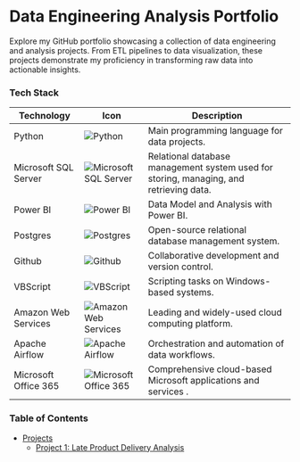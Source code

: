 # Data Engineering Analysis Portfolio
Explore my GitHub portfolio showcasing a collection of data engineering and analysis projects. From ETL pipelines to data visualization, these projects demonstrate my proficiency in transforming raw data into actionable insights.

### Tech Stack
 
| Technology | Icon | Description |
|------------|------|-------------|
| Python     | ![Python](https://img.shields.io/badge/Programming-Python-blue?logo=python&logoColor=white&style=flat-square) | Main programming language for data projects. |
| Microsoft SQL Server| ![Microsoft SQL Server](https://img.shields.io/badge/Database-Microsoft_SQL_Server-darkblue?logo=microsoft-sql-server&logoColor=white&style=plastic) | Relational database management system used for storing, managing, and retrieving data. |
| Power BI   | ![Power BI](https://img.shields.io/badge/Analytics-Power_BI-yellow?logo=powerbi&logoColor=white&style=flat-square) | Data Model and Analysis with Power BI. |
| Postgres   | ![Postgres](https://img.shields.io/badge/Database-PostgreSQL-blue?logo=postgresql&logoColor=white&style=flat-square) | Open-source relational database management system. |
| Github     | ![Github](https://img.shields.io/badge/Platform-GitHub-black?logo=github&style=flat-square) | Collaborative development and version control. |
| VBScript| ![VBScript](https://img.shields.io/badge/Scripting-Visual_Basic-blue?logo=visual-studio&logoColor=white&style=flat-square) | Scripting tasks on Windows-based systems. |
| Amazon Web Services| ![Amazon Web Services](https://img.shields.io/badge/Cloud-Amazon_Web_Services-orange?logo=amazon-aws&logoColor=white&style=flat-square) | Leading and widely-used cloud computing platform. |
| Apache Airflow| ![Apache Airflow](https://img.shields.io/badge/Workflow-Apache_Airflow-blue?logo=apache-airflow&logoColor=white&style=flat-square) | Orchestration and automation of data workflows.  |
| Microsoft Office 365  | ![Microsoft Office 365](https://img.shields.io/badge/Product-Office_365-blue?logo=microsoft-office-365&logoColor=white&style=flat-square) | Comprehensive cloud-based Microsoft applications and services .  |





### Table of Contents
 
- [Projects](#projects)
  - [Project 1: Late Product Delivery Analysis](https://github.com/CarolMmai/Late-Product-Deliveries-Analysis)
